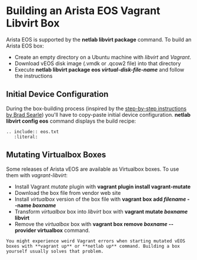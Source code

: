 # Building an Arista EOS Vagrant Libvirt Box

Arista EOS is supported by the **netlab libvirt package** command. To build an Arista EOS box:

* Create an empty directory on a Ubuntu machine with *libvirt* and *Vagrant*.
* Download vEOS disk image (.vmdk or .qcow2 file) into that directory
* Execute **netlab libvirt package eos _virtual-disk-file-name_** and follow the instructions

## Initial Device Configuration

During the box-building process (inspired by the [step-by-step instructions by Brad Searle](https://codingpackets.com/blog/arista-veos-vagrant-libvirt-box-install/)) you'll have to copy-paste initial device configuration. **netlab libvirt config eos** command displays the build recipe:

```{eval-rst}
.. include:: eos.txt
   :literal:
```

## Mutating Virtualbox Boxes

Some releases of Arista vEOS are available as Virtualbox boxes. To use them with *vagrant-libvirt*:

* Install Vagrant *mutate* plugin with **vagrant plugin install vagrant-mutate**
* Download the box file from vendor web site
* Install *virtualbox* version of the box file with **vagrant box add *filename* \-\-name _boxname_**
* Transform *virtualbox* box into *libvirt* box with **vagrant mutate _boxname_ libvirt**
* Remove the _virtualbox_ box with **vagrant box remove _boxname_ \-\-provider virtualbox** command.

```{warning}
You might experience weird Vagrant errors when starting mutated vEOS boxes with **‌vagrant up** or **‌netlab up** command. Building a box yourself usually solves that problem.
```
